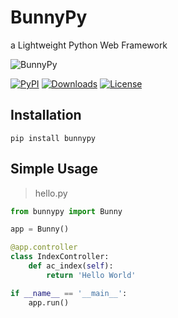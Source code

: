 # BunnyPy
a Lightweight Python Web Framework

![BunnyPy](BunnyPy.png?raw=true)

[![PyPI](https://img.shields.io/pypi/v/bunnypy.svg?style=flat-square)](https://pypi.org/project/BunnyPy/)
[![Downloads](https://img.shields.io/pypi/dm/bunnypy.svg?color=brightgreen&style=flat-square)](https://pypi.org/project/BunnyPy/)
[![License](https://img.shields.io/pypi/l/bunnypy.svg?color=blue&style=flat-square)](LICENSE)

## Installation

```shell
pip install bunnypy
```

## Simple Usage

> hello.py

```python
from bunnypy import Bunny

app = Bunny()

@app.controller
class IndexController:
    def ac_index(self):
        return 'Hello World'

if __name__ == '__main__':
    app.run()
```

